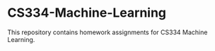# CS334-Machine-Learning
This repository contains homework assignments for CS334 Machine Learning. 
